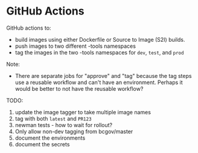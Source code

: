 # GitHub Actions

GitHub actions to:
 - build images using either Dockerfile or Source to Image (S2I) builds.
 - push images to two different -tools namespaces
 - tag the images in the two -tools namespaces for `dev`, `test`, and `prod`

Note:
 - There are separate jobs for "approve" and "tag" because the tag steps use a reusable workflow and can't have an environment. Perhaps it would be better to not have the reusable workflow?

TODO:
1. update the image tagger to take multiple image names
1. tag with both `latest` and `PR123`
1. newman tests - how to wait for rollout?
1. Only allow non-dev tagging from bcgov/master
1. document the environments
3. document the secrets
